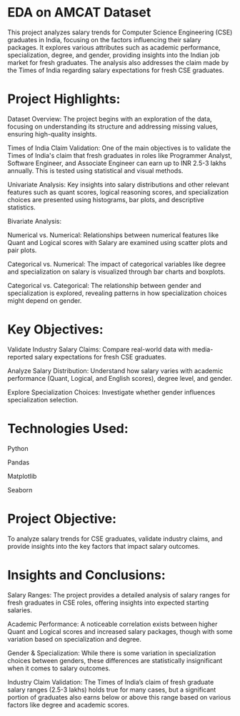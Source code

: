 # EDA on AMCAT Dataset
This project analyzes salary trends for Computer Science Engineering (CSE) graduates in India, focusing on the factors influencing their salary packages. It explores various attributes such as academic performance, specialization, degree, and gender, providing insights into the Indian job market for fresh graduates. The analysis also addresses the claim made by the Times of India regarding salary expectations for fresh CSE graduates.

# Project Highlights:

Dataset Overview: The project begins with an exploration of the data, focusing on understanding its structure and addressing missing values, ensuring high-quality insights.

Times of India Claim Validation: One of the main objectives is to validate the Times of India's claim that fresh graduates in roles like Programmer Analyst, Software Engineer, and Associate Engineer can earn up to INR 2.5-3 lakhs annually. This is tested using statistical and visual methods.

Univariate Analysis: Key insights into salary distributions and other relevant features such as quant scores, logical reasoning scores, and specialization choices are presented using histograms, bar plots, and descriptive statistics.

Bivariate Analysis:

Numerical vs. Numerical: Relationships between numerical features like Quant and Logical scores with Salary are examined using scatter plots and pair plots.
        
Categorical vs. Numerical: The impact of categorical variables like degree and specialization on salary is visualized through bar charts and boxplots.
        
Categorical vs. Categorical: The relationship between gender and specialization is explored, revealing patterns in how specialization choices might depend on gender.

# Key Objectives:

Validate Industry Salary Claims: Compare real-world data with media-reported salary expectations for fresh CSE graduates.

Analyze Salary Distribution: Understand how salary varies with academic performance (Quant, Logical, and English scores), degree level, and gender.

Explore Specialization Choices: Investigate whether gender influences specialization selection.

# Technologies Used:
Python

Pandas

Matplotlib

Seaborn

# Project Objective: 
To analyze salary trends for CSE graduates, validate industry claims, and provide insights into the key factors that impact salary outcomes.

# Insights and Conclusions:

Salary Ranges: The project provides a detailed analysis of salary ranges for fresh graduates in CSE roles, offering insights into expected starting salaries.

Academic Performance: A noticeable correlation exists between higher Quant and Logical scores and increased salary packages, though with some variation based on specialization and degree.
    
Gender & Specialization: While there is some variation in specialization choices between genders, these differences are statistically insignificant when it comes to salary outcomes.

Industry Claim Validation: The Times of India’s claim of fresh graduate salary ranges (2.5-3 lakhs) holds true for many cases, but a significant portion of graduates also earns below or above this range based on various factors like degree and academic scores.

